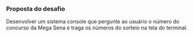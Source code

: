 ### Proposta do desafio

Desenvolver um sistema console que pergunte ao usuário o número do concurso da Mega Sena e traga os números do sorteio na tela do terminal.